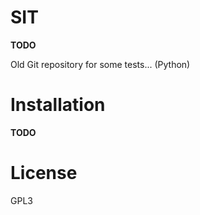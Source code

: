 SIT
===

**TODO**

Old Git repository for some tests... (Python)

Installation
============

**TODO**

License
=======

GPL3
